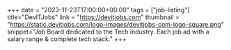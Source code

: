 +++
date = "2023-11-23T17:00:00+00:00"
tags = ["job-listing"]
title="DevITJobs"
link = "https://devitjobs.com"
thumbnail = "https://static.devitjobs.com/logo-images/devitjobs-com-logo-square.png"
snippet="Job Board dedicated to the Tech industry. Each job ad with a salary range & complete tech stack."
+++
